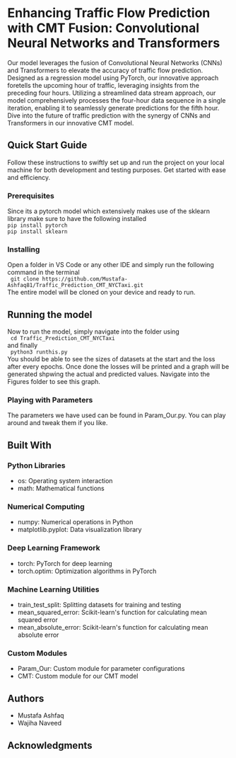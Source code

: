 # Enhancing Traffic Flow Prediction with CMT Fusion: Convolutional Neural Networks and Transformers

Our model leverages the fusion of Convolutional Neural Networks (CNNs) and Transformers to elevate the accuracy of traffic flow prediction. Designed as a regression model using PyTorch, our innovative approach foretells the upcoming hour of traffic, leveraging insights from the preceding four hours. Utilizing a streamlined data stream approach, our model comprehensively processes the four-hour data sequence in a single iteration, enabling it to seamlessly generate predictions for the fifth hour. Dive into the future of traffic prediction with the synergy of CNNs and Transformers in our innovative CMT model.

## Quick Start Guide

Follow these instructions to swiftly set up and run the project on your local machine for both development and testing purposes. Get started with ease and efficiency.

### Prerequisites

Since its a pytorch model which extensively makes use of the sklearn library make sure to have the following installed     
```pip install pytorch```      
```pip install sklearn```

### Installing

Open a folder in VS Code or any other IDE and simply run the following command in the terminal     
``` git clone https://github.com/Mustafa-Ashfaq81/Traffic_Prediction_CMT_NYCTaxi.git```       
The entire model will be cloned on your device and ready to run.

## Running the model

Now to run the model, simply navigate into the folder using           
``` cd Traffic_Prediction_CMT_NYCTaxi```     
and finally     
``` python3 runthis.py```        
You should be able to see the sizes of datasets at the start and the loss after every epochs. Once done the losses will be printed and a graph will be generated shpwing the actual and predicted values. Navigate into the Figures folder to see this graph.

### Playing with Parameters

The parameters we have used can be found in Param_Our.py. You can play around and tweak them if you like.

## Built With
### Python Libraries
- os: Operating system interaction      
- math: Mathematical functions   
### Numerical Computing
- numpy: Numerical operations in Python   
- matplotlib.pyplot: Data visualization library  
### Deep Learning Framework
- torch: PyTorch for deep learning    
- torch.optim: Optimization algorithms in PyTorch 
### Machine Learning Utilities
- train_test_split: Splitting datasets for training and testing
- mean_squared_error: Scikit-learn's function for calculating mean squared error
- mean_absolute_error: Scikit-learn's function for calculating mean absolute error
### Custom Modules
- Param_Our: Custom module for parameter configurations
- CMT: Custom module for our CMT model

## Authors

- Mustafa Ashfaq 
- Wajiha Naveed

## Acknowledgments



